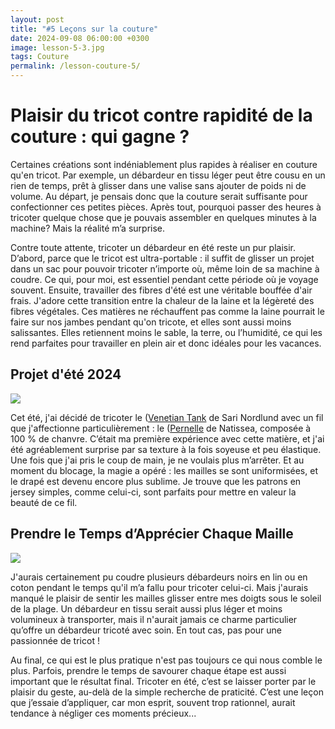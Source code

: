 ```yaml
---
layout: post
title: "#5 Leçons sur la couture"
date: 2024-09-08 06:00:00 +0300
image: lesson-5-3.jpg
tags: Couture
permalink: /lesson-couture-5/
---
```


# Plaisir du tricot contre rapidité de la couture : qui gagne ?

Certaines créations sont indéniablement plus rapides à réaliser en couture qu'en tricot. Par exemple, un débardeur en tissu léger peut être cousu en un rien de temps, prêt à glisser dans une valise sans ajouter de poids ni de volume. Au départ, je pensais donc que la couture serait suffisante pour confectionner ces petites pièces. Après tout, pourquoi passer des heures à tricoter quelque chose que je pouvais assembler en quelques minutes à la machine? Mais la réalité m’a surprise.

Contre toute attente, tricoter un débardeur en été reste un pur plaisir. D’abord, parce que le tricot est ultra-portable : il suffit de glisser un projet dans un sac pour pouvoir tricoter n’importe où, même loin de sa machine à coudre. Ce qui, pour moi, est essentiel pendant cette période où je voyage souvent. Ensuite, travailler des fibres d'été est une véritable bouffée d'air frais. J'adore cette transition entre la chaleur de la laine et la légèreté des fibres végétales. Ces matières ne réchauffent pas comme la laine pourrait le faire sur nos jambes pendant qu'on tricote, et elles sont aussi moins salissantes. Elles retiennent moins le sable, la terre, ou l’humidité, ce qui les rend parfaites pour travailler en plein air et donc idéales pour les vacances.

## Projet d'été 2024

![]({{site.baseurl}}/images/lesson-5-2.jpg)

Cet été, j'ai décidé de tricoter le (<a href="https://www.ravelry.com/patterns/library/venetian-tank" target="_blank">Venetian Tank</a> de Sari Nordlund avec un fil que j'affectionne particulièrement : le (<a href="https://natissea.com/boutique/pernelle-noir/" target="_blank">Pernelle</a> de Natissea, composée à 100 % de chanvre. C’était ma première expérience avec cette matière, et j'ai été agréablement surprise par sa texture à la fois soyeuse et peu élastique. Une fois que j'ai pris le coup de main, je ne voulais plus m’arrêter. Et au moment du blocage, la magie a opéré : les mailles se sont uniformisées, et le drapé est devenu encore plus sublime. Je trouve que les patrons en jersey simples, comme celui-ci, sont parfaits pour mettre en valeur la beauté de ce fil.

## Prendre le Temps d’Apprécier Chaque Maille

![]({{site.baseurl}}/images/lesson-5-1.jpg)

J'aurais certainement pu coudre plusieurs débardeurs noirs en lin ou en coton pendant le temps qu'il m’a fallu pour tricoter celui-ci. Mais j'aurais manqué le plaisir de sentir les mailles glisser entre mes doigts sous le soleil de la plage. Un débardeur en tissu serait aussi plus léger et moins volumineux à transporter, mais il n'aurait jamais ce charme particulier qu’offre un débardeur tricoté avec soin. En tout cas, pas pour une passionnée de tricot !

Au final, ce qui est le plus pratique n'est pas toujours ce qui nous comble le plus. Parfois, prendre le temps de savourer chaque étape est aussi important que le résultat final. Tricoter en été, c’est se laisser porter par le plaisir du geste, au-delà de la simple recherche de praticité. C’est une leçon que j’essaie d’appliquer, car mon esprit, souvent trop rationnel, aurait tendance à négliger ces moments précieux...
